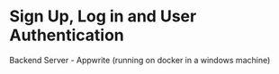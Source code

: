 # Sign Up, Log in and User Authentication 

Backend Server - Appwrite (running on docker in a windows machine)
